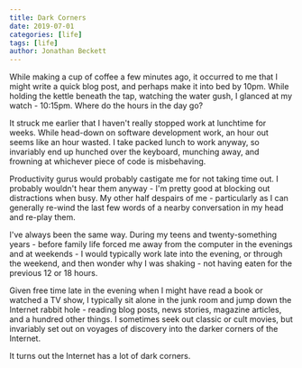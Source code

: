 ```yaml
---
title: Dark Corners
date: 2019-07-01
categories: [life]
tags: [life]
author: Jonathan Beckett
---
```


While making a cup of coffee a few minutes ago, it occurred to me that I might write a quick blog post, and perhaps make it into bed by 10pm. While holding the kettle beneath the tap, watching the water gush, I glanced at my watch - 10:15pm. Where do the hours in the day go?

It struck me earlier that I haven't really stopped work at lunchtime for weeks. While head-down on software development work, an hour out seems like an hour wasted. I take packed lunch to work anyway, so invariably end up hunched over the keyboard, munching away, and frowning at whichever piece of code is misbehaving.

Productivity gurus would probably castigate me for not taking time out. I probably wouldn't hear them anyway - I'm pretty good at blocking out distractions when busy. My other half despairs of me - particularly as I can generally re-wind the last few words of a nearby conversation in my head and re-play them.

I've always been the same way. During my teens and twenty-something years - before family life forced me away from the computer in the evenings and at weekends - I would typically work late into the evening, or through the weekend, and then wonder why I was shaking - not having eaten for the previous 12 or 18 hours.

Given free time late in the evening when I might have read a book or watched a TV show, I typically sit alone in the junk room and jump down the Internet rabbit hole - reading blog posts, news stories, magazine articles, and a hundred other things. I sometimes seek out classic or cult movies, but invariably set out on voyages of discovery into the darker corners of the Internet.

It turns out the Internet has a lot of dark corners.
